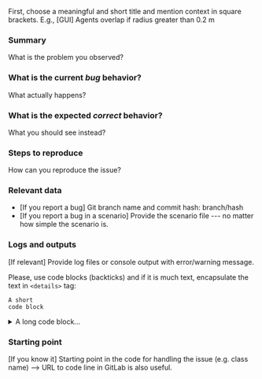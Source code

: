 First, choose a meaningful and short title and mention context in square brackets. E.g., [GUI] Agents overlap if radius greater than 0.2 m

### Summary

What is the problem you observed?

### What is the current *bug* behavior?

What actually happens?

### What is the expected *correct* behavior?

What you should see instead?

### Steps to reproduce

How can you reproduce the issue?

### Relevant data

- [If you report a bug] Git branch name and commit hash: branch/hash
- [If you report a bug in a scenario] Provide the scenario file --- no matter how simple the scenario is.

### Logs and outputs

[If relevant] Provide log files or console output with error/warning message.

Please, use code blocks (backticks) and if it is much text, encapsulate the text in `<details>` tag:

```
A short
code block
```

<details>
<summary>A long code block...</summary>
<pre>
Line 1 of log file xy`
Line 2 of log file xy`
</pre>
</details>

### Starting point

[If you know it] Starting point in the code for handling the issue (e.g. class name) --> URL to code line in GitLab is also useful.
